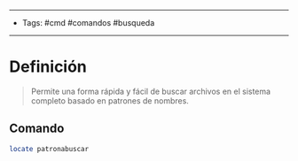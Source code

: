 ---------------
- Tags: #cmd #comandos #busqueda 
------------------------------
# Definición

>Permite una forma rápida y fácil de buscar archivos en el sistema completo basado en patrones de nombres. 

## Comando

```bash
locate patronabuscar
```
